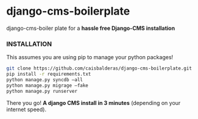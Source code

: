 django-cms-boilerplate
======================

django-cms-boiler plate for a <b>hassle free Django-CMS installation</b>

<h3>INSTALLATION</h3>
This assumes you are using pip to manage your python packages!

```bash
git clone https://github.com/caisbalderas/django-cms-boilerplate.git
pip install -r requirements.txt
python manage.py syncdb —all
python manage.py migrage —fake
python manage.py runserver
```

There you go! <b>A django CMS install in 3 minutes</b> (depending on your internet speed).
